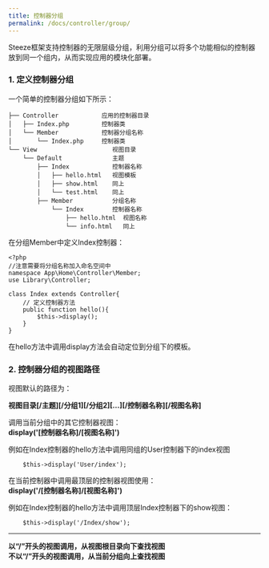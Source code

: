 ```yaml
---
title: 控制器分组
permalink: /docs/controller/group/
---
```



Steeze框架支持控制器的无限层级分组，利用分组可以将多个功能相似的控制器放到同一个组内，从而实现应用的模块化部署。  
    
### 1. 定义控制器分组
一个简单的控制器分组如下所示：

```
├── Controller            应用的控制器目录
│   ├── Index.php         控制器类
│   └── Member            控制器分组名称
│       └── Index.php     控制器类
└── View                     视图目录  
    └── Default              主题
        ├── Index            控制器名称
        │   ├── hello.html   视图模板
        │   ├── show.html    同上
        │   └── test.html    同上
        ├── Member           分组名称
            └── Index        控制器名称
                ├── hello.html  视图名称
                └── info.html   同上
```

在分组Member中定义Index控制器：  

```
<?php
//注意需要将分组名称加入命名空间中
namespace App\Home\Controller\Member;
use Library\Controller;

class Index extends Controller{
	// 定义控制器方法
	public function hello(){
		$this->display();
	}
}
```
在hello方法中调用display方法会自动定位到分组下的模板。
     
### 2. 控制器分组的视图路径
视图默认的路径为：  
  
**视图目录[/主题][/分组1][/分组2][...][/控制器名称][/视图名称]**

调用当前分组中的其它控制器视图：  
**display('[控制器名称]/[视图名称]')**    

例如在Index控制器的hello方法中调用同组的User控制器下的index视图

```
	$this->display('User/index');
```
   
  
在当前控制器中调用最顶层的控制器视图使用：  
**display('/[控制器名称]/[视图名称]')**     
  
例如在Index控制器的hello方法中调用顶层Index控制器下的show视图：

```
	$this->display('/Index/show');
```
   
---
**以“/”开头的视图调用，从视图根目录向下查找视图**  
**不以“/”开头的视图调用，从当前分组向上查找视图**




  






